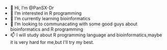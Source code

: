- 👋 Hi, I’m @PanSX-Dr
- 👀 I’m interested in R programming
- 🌱 I’m currently learning bioinformatics
- 💞️ I’m looking to communacating with some good guys about bioinformatics and R programming
- 📫 I will study about R programming language and bioinformatics,maybe it is very hard for me,but I'll try my best.

<!---
PanSX-Dr/PanSX-Dr is a ✨ special ✨ repository because its `README.md` (this file) appears on your GitHub profile.
You can click the Preview link to take a look at your changes.
--->
